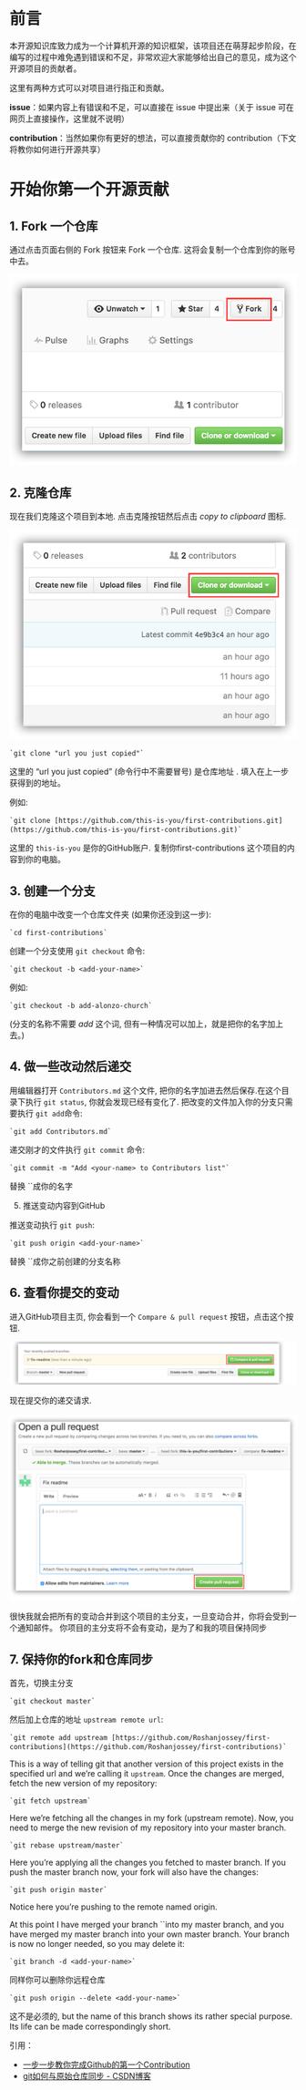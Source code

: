 # 前言

本开源知识库致力成为一个计算机开源的知识框架，该项目还在萌芽起步阶段，在编写的过程中难免遇到错误和不足，非常欢迎大家能够给出自己的意见，成为这个开源项目的贡献者。

这里有两种方式可以对项目进行指正和贡献。

**issue**：如果内容上有错误和不足，可以直接在 issue 中提出来（关于 issue 可在网页上直接操作，这里就不说明）

**contribution**：当然如果你有更好的想法，可以直接贡献你的 contribution（下文将教你如何进行开源共享）



# 开始你第一个开源贡献

## 1. Fork 一个仓库

通过点击页面右侧的 Fork 按钮来 Fork 一个仓库. 这将会复制一个仓库到你的账号中去。

<div align="center"><img src="assets/t011055b630bbc39de1.png" width="550"/></div>


## 2. 克隆仓库

现在我们克隆这个项目到本地. 点击克隆按钮然后点击 *copy to clipboard* 图标.

<div align="center"><img src="assets/t01e7b7ddbc94f7e570.png" width="550"/></div>



```
`git clone "url you just copied"`
```



这里的 “url you just copied” (命令行中不需要冒号) 是仓库地址 . 填入在上一步获得到的地址。

例如:

```
`git clone [https://github.com/this-is-you/first-contributions.git](https://github.com/this-is-you/first-contributions.git)`
```

这里的 `this-is-you` 是你的GitHub账户. 复制你first-contributions 这个项目的内容到你的电脑。



## 3. 创建一个分支

在你的电脑中改变一个仓库文件夹 (如果你还没到这一步):

```
`cd first-contributions`
```

创建一个分支使用 `git checkout` 命令:

```
`git checkout -b <add-your-name>`
```

例如:

```
`git checkout -b add-alonzo-church`
```

(分支的名称不需要 *add* 这个词, 但有一种情况可以加上，就是把你的名字加上去。)



## 4. 做一些改动然后递交

用编辑器打开 `Contributors.md` 这个文件, 把你的名字加进去然后保存.在这个目录下执行 `git status`, 你就会发现已经有变化了. 把改变的文件加入你的分支只需要执行 `git add`命令:

```
`git add Contributors.md`
```

递交刚才的文件执行 `git commit` 命令:

```
`git commit -m "Add <your-name> to Contributors list"`
```

替换 ``成你的名字

5. 推送变动内容到GitHub

推送变动执行 `git push`:

```
`git push origin <add-your-name>`
```

替换 ``成你之前创建的分支名称



## 6. 查看你提交的变动

进入GitHub项目主页, 你会看到一个 `Compare & pull request` 按钮，点击这个按钮.

<div align="center"><img src="assets/t019f9c483eb548ed76.png" width=""/></div>

现在提交你的递交请求.

<div align="center"><img src="assets/t014ed3595e40678bc9.png" width=""/></div>

很快我就会把所有的变动合并到这个项目的主分支，一旦变动合并，你将会受到一个通知邮件。 你项目的主分支将不会有变动，是为了和我的项目保持同步



## 7. 保持你的fork和仓库同步

首先，切换主分支

```
`git checkout master`
```

然后加上仓库的地址 `upstream remote url`:

```
`git remote add upstream [https://github.com/Roshanjossey/first-contributions](https://github.com/Roshanjossey/first-contributions)`
```

This is a way of telling git that another version of this project exists in the specified url and we’re calling it `upstream`. Once the changes are merged, fetch the new version of my repository:

```
`git fetch upstream`
```

Here we’re fetching all the changes in my fork (upstream remote). Now, you need to merge the new revision of my repository into your master branch.

```
`git rebase upstream/master`
```

Here you’re applying all the changes you fetched to master branch. If you push the master branch now, your fork will also have the changes:

```
`git push origin master`
```

Notice here you’re pushing to the remote named origin.

At this point I have merged your branch ``into my master branch, and you have merged my master branch into your own master branch. Your branch is now no longer needed, so you may delete it:

```
`git branch -d <add-your-name>`
```

同样你可以删除你远程仓库

```
`git push origin --delete <add-your-name>`
```

这不是必须的, but the name of this branch shows its rather special purpose. Its life can be made correspondingly short.




引用：

- [一步一步教你完成Github的第一个Contribution](https://www.zcfy.cc/article/a-step-by-step-guide-to-making-your-first-github-contribution-4142.html?t=new)
- [git如何与原始仓库同步 - CSDN博客](https://blog.csdn.net/libing403/article/details/51729744)